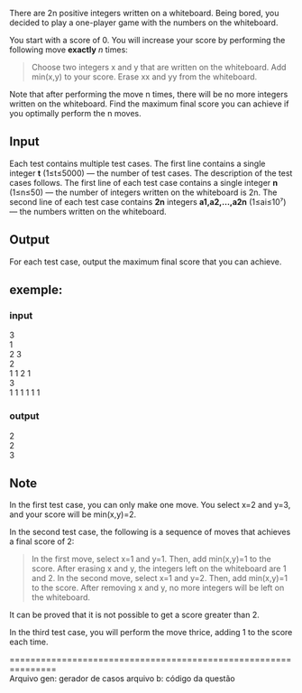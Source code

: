 There are 2n positive integers written on a whiteboard. Being bored, you decided to play a one-player game with the numbers on the whiteboard.

You start with a score of 0. You will increase your score by performing the following move **exactly** *n* times:

>Choose two integers x and y that are written on the whiteboard.
>Add min⁡(x,y) to your score.
>Erase xx and yy from the whiteboard. 

Note that after performing the move n times, there will be no more integers written on the whiteboard.
Find the maximum final score you can achieve if you optimally perform the n moves.

## Input

Each test contains multiple test cases. The first line contains a single integer **t** (1≤t≤5000) — the number of test cases. The description of the test cases follows.
The first line of each test case contains a single integer **n** (1≤n≤50) — the number of integers written on the whiteboard is 2n.
The second line of each test case contains **2n** integers **a1,a2,…,a2n**​ (1≤ai≤10⁷) — the numbers written on the whiteboard.

## Output
For each test case, output the maximum final score that you can achieve.


## exemple:
### input
3  
1  
2 3  
2  
1 1 2 1   
3  
1 1 1 1 1 1  

### output
2  
2  
3  

## Note

In the first test case, you can only make one move. You select x=2 and y=3, and your score will be min⁡(x,y)=2.

In the second test case, the following is a sequence of moves that achieves a final score of 2:

>In the first move, select x=1 and y=1. Then, add min⁡(x,y)=1 to the score. After erasing x and y, the integers left on the whiteboard are 1 and 2.
>In the second move, select x=1 and y=2. Then, add min⁡(x,y)=1 to the score. After removing x and y, no more integers will be left on the whiteboard. 

It can be proved that it is not possible to get a score greater than 2.

In the third test case, you will perform the move thrice, adding 1 to the score each time.

===============================================================  
Arquivo gen: gerador de casos
arquivo b: código da questão
